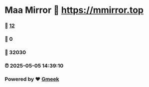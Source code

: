 # Maa Mirror :link: https://mmirror.top 
### :page_facing_up: [12](https://mmirror.top/tag.html) 
### :speech_balloon: 0 
### :hibiscus: 32030 
### :alarm_clock: 2025-05-05 14:39:10 
### Powered by :heart: [Gmeek](https://github.com/Meekdai/Gmeek)
